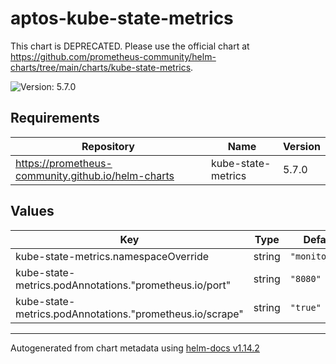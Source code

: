 # aptos-kube-state-metrics

This chart is DEPRECATED. Please use the official chart at https://github.com/prometheus-community/helm-charts/tree/main/charts/kube-state-metrics.

![Version: 5.7.0](https://img.shields.io/badge/Version-5.7.0-informational?style=flat-square)

## Requirements

| Repository | Name | Version |
|------------|------|---------|
| https://prometheus-community.github.io/helm-charts | kube-state-metrics | 5.7.0 |

## Values

| Key | Type | Default | Description |
|-----|------|---------|-------------|
| kube-state-metrics.namespaceOverride | string | `"monitoring"` |  |
| kube-state-metrics.podAnnotations."prometheus.io/port" | string | `"8080"` |  |
| kube-state-metrics.podAnnotations."prometheus.io/scrape" | string | `"true"` |  |

----------------------------------------------
Autogenerated from chart metadata using [helm-docs v1.14.2](https://github.com/norwoodj/helm-docs/releases/v1.14.2)
